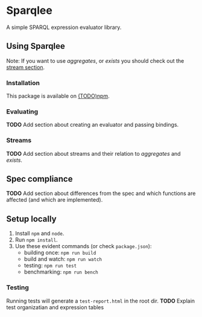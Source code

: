 # Sparqlee

A simple SPARQL expression evaluator library.

## Using Sparqlee

Note: If you want to use *aggregates*, or *exists* you should check out the [stream section](#streams).

### Installation

This package is available on [(TODO)npm]('blurb').

### Evaluating

**TODO** Add section about creating an evaluator and passing bindings.

### Streams

**TODO** Add section about streams and their relation to _aggregates_ and _exists_.

## Spec compliance

**TODO** Add section about differences from the spec and which functions are affected (and which are implemented).

## Setup locally

1. Install `npm` and `node`.
2. Run `npm install`.
3. Use these evident commands (or check `package.json`):
    * building once: `npm run build`
    * build and watch: `npm run watch`
    * testing: `npm run test`
    * benchmarking: `npm run bench`

### Testing

Running tests will generate a `test-report.html` in the root dir.
**TODO** Explain test organizatian and expression tables
